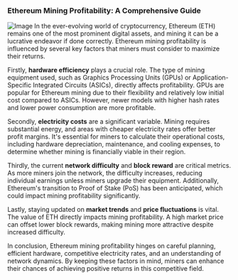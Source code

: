 ### Ethereum Mining Profitability: A Comprehensive Guide


![Image](https://github.com/user-attachments/assets/31692037-0104-4703-abd1-696b6a7dd41b)
In the ever-evolving world of cryptocurrency, Ethereum (ETH) remains one of the most prominent digital assets, and mining it can be a lucrative endeavor if done correctly. Ethereum mining profitability is influenced by several key factors that miners must consider to maximize their returns.

Firstly, **hardware efficiency** plays a crucial role. The type of mining equipment used, such as Graphics Processing Units (GPUs) or Application-Specific Integrated Circuits (ASICs), directly affects profitability. GPUs are popular for Ethereum mining due to their flexibility and relatively low initial cost compared to ASICs. However, newer models with higher hash rates and lower power consumption are more profitable.

Secondly, **electricity costs** are a significant variable. Mining requires substantial energy, and areas with cheaper electricity rates offer better profit margins. It's essential for miners to calculate their operational costs, including hardware depreciation, maintenance, and cooling expenses, to determine whether mining is financially viable in their region.

Thirdly, the current **network difficulty** and **block reward** are critical metrics. As more miners join the network, the difficulty increases, reducing individual earnings unless miners upgrade their equipment. Additionally, Ethereum's transition to Proof of Stake (PoS) has been anticipated, which could impact mining profitability significantly.

Lastly, staying updated on **market trends** and **price fluctuations** is vital. The value of ETH directly impacts mining profitability. A high market price can offset lower block rewards, making mining more attractive despite increased difficulty.

In conclusion, Ethereum mining profitability hinges on careful planning, efficient hardware, competitive electricity rates, and an understanding of network dynamics. By keeping these factors in mind, miners can enhance their chances of achieving positive returns in this competitive field.
